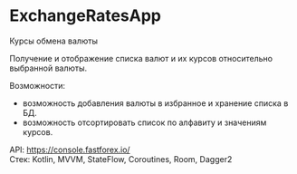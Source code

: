 # ExchangeRatesApp
Курсы обмена валюты

Получение и отображение списка валют и их курсов относительно выбранной валюты.

Возможности: </br>
- возможность добавления валюты в избранное и хранение списка в БД.</br>
- возможность отсортировать список по алфавиту и значениям курсов.</br>

API: 
https://console.fastforex.io/</br>
Стек:
Kotlin, MVVM, StateFlow, Coroutines, Room, Dagger2
